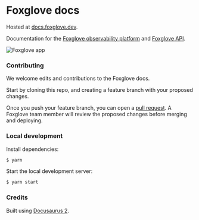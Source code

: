 # Foxglove docs

Hosted at [docs.foxglove.dev](https://docs.foxglove.dev).

Documentation for the [Foxglove observability platform](https://foxglove.dev) and [Foxglove API](https://docs.foxglove.dev/api).

![Foxglove app](/static/img/docs/introduction/hero.png)

### Contributing

We welcome edits and contributions to the Foxglove docs.

Start by cloning this repo, and creating a feature branch with your proposed changes.

Once you push your feature branch, you can open a [pull request](https://github.com/foxglove/docs/pulls). A Foxglove team member will review the proposed changes before merging and deploying.

### Local development

Install dependencies:

```bash
$ yarn
```

Start the local development server:

```bash
$ yarn start
```

### Credits

Built using [Docusaurus 2](https://docusaurus.io/).
